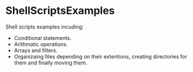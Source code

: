 # ShellScriptsExamples
Shell scripts examples incuding:
- Conditional statements.
- Arithmatic operations.
- Arrays and filters.
- Organizaing files depending on their extentions, creating directories for them and finally moving them.
